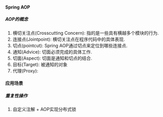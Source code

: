 #### Spring AOP



##### AOP的概念

1. 横切关注点(Crosscutting Concern): 指的是一些具有横越多个模块的行为.
2. 连接点(Jointpoint): 横切关注点在程序代码中的具体表现.
3. 切点(pointcut): Spring AOP通过切点来定位到哪些连接点.
4. 通知(Advice): 切面必须完成的具体工作.
5. 切面(Aspect): 切面是通知和切点的结合.
6. 目标(Target): 被通知的对象
7. 代理(Proxy): 







#### 应用场景

##### 重复性操作

1. 自定义注解 + AOP实现分布式锁



